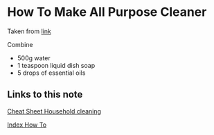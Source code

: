 # How To Make All Purpose Cleaner

Taken from [link](https://housewifehowtos.com/clean/natural-homemade-all-purpose-cleaner/)

Combine
- 500g water
- 1 teaspoon liquid dish soap
- 5 drops of essential oils

## Links to this note

[Cheat Sheet Household cleaning](cheat-sheet-household-cleaning.md)

[Index How To](index-how-to.md)
